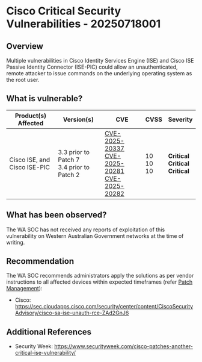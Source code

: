 # Cisco Critical Security Vulnerabilities - 20250718001

## Overview

Multiple vulnerabilities in Cisco Identity Services Engine (ISE) and Cisco ISE Passive Identity Connector (ISE-PIC) could allow an unauthenticated, remote attacker to issue commands on the underlying operating system as the root user.

## What is vulnerable?

| Product(s) Affected               | Version(s)                                     | CVE                                                                                                                                                                                                             | CVSS               | Severity                                         |
| --------------------------------- | ---------------------------------------------- | --------------------------------------------------------------------------------------------------------------------------------------------------------------------------------------------------------------- | ------------------ | ------------------------------------------------ |
| Cisco ISE, and <br> Cisco ISE-PIC | 3.3 prior to Patch 7 <br> 3.4 prior to Patch 2 | [CVE-2025-20337](https://nvd.nist.gov/vuln/detail/CVE-2025-20337) <br> [CVE-2025-20281](https://nvd.nist.gov/vuln/detail/CVE-2025-20281) <br> [CVE-2025-20282](https://nvd.nist.gov/vuln/detail/CVE-2025-20282) | 10 <br> 10 <br> 10 | **Critical** <br> **Critical** <br> **Critical** |

## What has been observed?

The WA SOC has not received any reports of exploitation of this vulnerability on Western Australian Government networks at the time of writing.

## Recommendation

The WA SOC recommends administrators apply the solutions as per vendor instructions to all affected devices within expected timeframes (refer [Patch Management](../guidelines/patch-management.md)):

- Cisco: <https://sec.cloudapps.cisco.com/security/center/content/CiscoSecurityAdvisory/cisco-sa-ise-unauth-rce-ZAd2GnJ6>

## Additional References

- Security Week: <https://www.securityweek.com/cisco-patches-another-critical-ise-vulnerability/>
